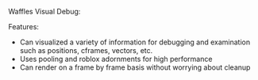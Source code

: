 Waffles Visual Debug:

Features:
* Can visualized a variety of information for debugging and examination such as positions, cframes, vectors, etc.
* Uses pooling and roblox adornments for high performance
* Can render on a frame by frame basis without worrying about cleanup